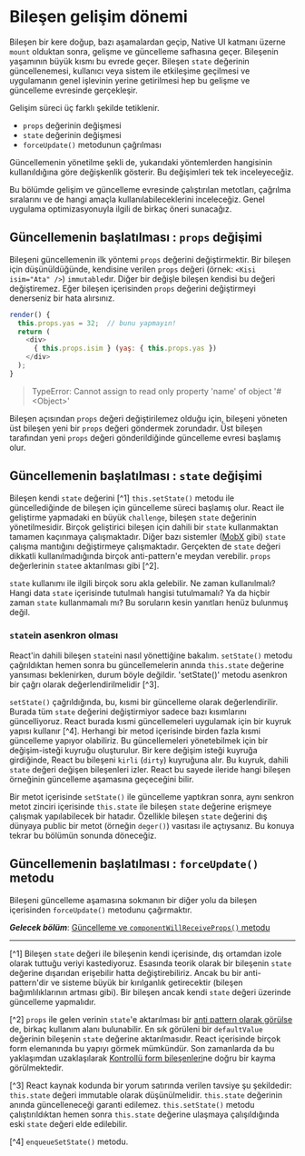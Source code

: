 # Bileşen gelişim dönemi

Bileşen bir kere doğup, bazı aşamalardan geçip, Native UI katmanı üzerne `mount` olduktan sonra, gelişme ve güncelleme safhasına geçer. Bileşenin yaşamının büyük kısmı bu evrede geçer. Bileşen `state` değerinin güncellenemesi, kullanıcı veya sistem ile etkileşime geçilmesi ve uygulamanın genel işlevinin yerine getirilmesi hep bu gelişme ve güncelleme evresinde gerçekleşir.

Gelişim süreci üç farklı şekilde tetiklenir.

- `props` değerinin değişmesi
- `state` değerinin değişmesi 
- `forceUpdate()` metodunun çağrılması

Güncellemenin yönetilme şekli de, yukarıdaki yöntemlerden hangisinin kullanıldığına göre değişkenlik gösterir. Bu değişimleri tek tek inceleyeceğiz.

Bu bölümde gelişim ve güncelleme evresinde çalıştırılan metotları, çağrılma sıralarını ve de hangi amaçla kullanılabileceklerini inceleceğiz. Genel uygulama optimizasyonuyla ilgili de birkaç öneri sunacağız.

## Güncellemenin başlatılması : `props` değişimi

Bileşeni güncellemenin ilk yöntemi `props` değerini değiştirmektir. Bir bileşen için düşünüldüğünde, kendisine verilen `props` değeri (örnek: `<Kisi isim="Ata" />`) `immutable`dır. Diğer bir değişle bileşen kendisi bu değeri değiştiremez. Eğer bileşen içerisinden `props` değerini değiştirmeyi denerseniz bir hata alırsınız.

```javascript
render() {
  this.props.yas = 32;  // bunu yapmayın!
  return (
    <div>
      { this.props.isim } (yaş: { this.props.yas })
    </div>
  );
}
```
  
> TypeError: Cannot assign to read only property 'name' of object '#&lt;Object&gt;'

Bileşen açısından `props` değeri değiştirilemez olduğu için, bileşeni yöneten üst bileşen yeni bir `props` değeri göndermek zorundadır. Üst bileşen tarafından yeni `props` değeri gönderildiğinde güncelleme evresi başlamış olur.

## Güncellemenin başlatılması : `state` değişimi

Bileşen kendi `state` değerini [^1] `this.setState()` metodu ile güncellediğinde de bileşen için güncelleme süreci başlamış olur. React ile geliştirme yapmadaki en büyük `challenge`, bileşen `state` değerinin yönetilmesidir. Birçok geliştirici bileşen için dahili bir `state` kullanmaktan tamamen kaçınmaya çalışmaktadır. Diğer bazı sistemler ([MobX](http://mobxjs.github.io/mobx/) gibi) `state` çalışma mantığını değiştirmeye çalışmaktadır. Gerçekten de `state` değeri dikkatli kullanılmadığında birçok anti-pattern'e meydan verebilir. `props` değerlerinin `state`e aktarılması gibi [^2].

`state` kullanımı ile ilgili birçok soru akla gelebilir. Ne zaman kullanılmalı? Hangi data `state` içerisinde tutulmalı hangisi tutulmamalı? Ya da hiçbir zaman `state` kullanmamalı mı? Bu soruların kesin yanıtları henüz bulunmuş değil. 

### `state`in asenkron olması

React'in dahili bileşen `state`ini nasıl yönettiğine bakalım. `setState()` metodu çağrıldıktan hemen sonra bu güncellemelerin anında `this.state` değerine yansıması beklenirken, durum böyle değildir. 'setState()' metodu asenkron bir çağrı olarak değerlendirilmelidir [^3]. 

`setState()` çağrıldığında, bu, kısmi bir güncelleme olarak değerlendirilir. Burada tüm `state` değerini değiştirmiyor sadece bazı kısımlarını güncelliyoruz. React burada kısmi güncellemeleri uygulamak için bir kuyruk yapısı kullanır [^4]. Herhangi bir metod içerisinde birden fazla kısmi güncelleme yapıyor olabiliriz. Bu güncellemeleri yönetebilmek için bir değişim-isteği kuyruğu oluşturulur. Bir kere değişim isteği kuyruğa girdiğinde, React bu bileşeni `kirli` (`dirty`) kuyruğuna alır. Bu kuyruk, dahili `state` değeri değişen bileşenleri izler. React bu sayede ileride hangi bileşen örneğinin güncelleme aşamasına geçeceğini bilir.

Bir metot içerisinde `setState()` ile güncelleme yaptıkran sonra, aynı senkron metot zinciri içerisinde `this.state` ile bileşen `state` değerine erişmeye çalışmak yapılabilecek bir hatadır. Özellikle bileşen `state` değerini dış dünyaya public bir metot (örneğin `deger()`) vasıtası ile açtıysanız. Bu konuya tekrar bu bölümün sonunda döneceğiz. 
 
## Güncellemenin başlatılması : `forceUpdate()` metodu

Bileşeni güncelleme aşamasına sokmanın bir diğer yolu da bileşen içerisinden `forceUpdate()` metodunu çağırmaktır. 
 
***Gelecek bölüm***: [Güncelleme ve `componentWillReceiveProps()` metodu](update/component_will_receive_props.md)
 
 ---
 
[^1] Bileşen `state` değeri ile bileşenin kendi içerisinde, dış ortamdan izole olarak tuttuğu veriyi kastediyoruz. Esasında teorik olarak bir bileşenin `state` değerine dışarıdan erişebilir hatta değiştirebiliriz. Ancak bu bir anti-pattern'dir ve sisteme büyük bir kırılganlık getirecektir (bileşen bağımlılıklarının artması gibi). Bir bileşen ancak kendi `state` değeri üzerinde güncelleme yapmalıdır.
 
[^2] `props` ile gelen verinin `state`'e aktarılması bir [anti pattern olarak görülse](https://facebook.github.io/react/tips/props-in-getInitialState-as-anti-pattern.html) de, birkaç kullanım alanı bulunabilir. En sık görüleni bir `defaultValue` değerinin bileşenin `state` değerine aktarılmasıdır. React içerisinde birçok form elemanında bu yapıyı görmek mümkündür. Son zamanlarda da bu yaklaşımdan uzaklaşılarak [Kontrollü form bileşenleri](https://facebook.github.io/react/docs/forms.html#controlled-components)ne doğru bir kayma görülmektedir.

[^3] React kaynak kodunda bir yorum satırında verilen tavsiye şu şekildedir: `this.state` değeri immutable olarak düşünülmelidir. `this.state` değerinin anında güncelleneceği garanti edilemez. `this.setState()` metodu çalıştırıldıktan hemen sonra `this.state` değerine ulaşmaya çalışıldığında eski `state` değeri elde edilebilir.

[^4] `enqueueSetState()` metodu.
